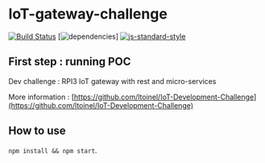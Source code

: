 # IoT-gateway-challenge
[![Build Status](https://travis-ci.org/BaptisteGauduchon/IoT-gateway-challenge.svg?branch=master)](https://travis-ci.org/BaptisteGauduchon/IoT-gateway-challenge) [![dependencies](https://david-dm.org/bgauduch/IoT-gateway-challenge-step-1.svg)] [![js-standard-style](https://img.shields.io/badge/code%20style-standard-brightgreen.svg)](http://standardjs.com/)

## First step : running POC
Dev challenge : RPI3 IoT gateway with rest and micro-services

More information : [https://github.com/ltoinel/IoT-Development-Challenge](https://github.com/ltoinel/IoT-Development-Challenge)

## How to use
`npm install && npm start`.
